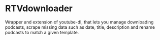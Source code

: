 # RTVdownloader
Wrapper and extension of youtube-dl, that lets you manage downloading podcasts, scrape missing data such as date, title, description and rename podcasts to match a given template.